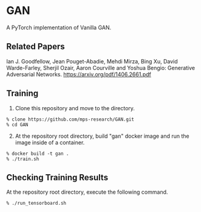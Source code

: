 # GAN
A PyTorch implementation of Vanilla GAN.

## Related Papers

Ian J. Goodfellow, Jean Pouget-Abadie, Mehdi Mirza, Bing Xu, David Warde-Farley, 
Sherjil Ozair, Aaron Courville and Yoshua Bengio:
Generative Adversarial Networks.
https://arxiv.org/pdf/1406.2661.pdf

## Training

1. Clone this repository and move to the directory.

```shell
% clone https://github.com/mps-research/GAN.git
% cd GAN
```

2. At the repository root directory, build "gan" docker image and run the image inside of a container.

```shell
% docker build -t gan .
% ./train.sh
```

## Checking Training Results

At the repository root directory, execute the following command.

```shell
% ./run_tensorboard.sh
```

